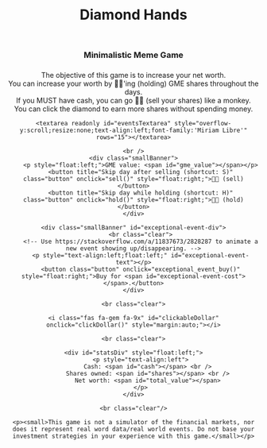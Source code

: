 <script src="/user/themes/myquark/js/all.min.js" type="text/javascript"></script>

<div id="gameContainer" style="margin:0 auto;text-align:center;">
    <h1 style="padding:10px">Diamond Hands<h1>
    <h3 style="padding:5px">Minimalistic Meme Game</h3>
    <p>
    The objective of this game is to increase your net worth.<br />
    You can increase your worth by 💎🙌'ing (holding) GME shares throughout the days.<br />
    If you MUST have cash, you can go 🧻🙌 (sell your shares) like a monkey.<br />
    You can click the diamond to earn more shares without spending money.
    </p>

    <textarea readonly id="eventsTextarea" style="overflow-y:scroll;resize:none;text-align:left;font-family:'Miriam Libre'" rows="15"></textarea>

    <br />
    <div class="smallBanner">
        <p style="float:left;">GME value: <span id="gme_value"></span></p>
        <button title="Skip day after selling (shortcut: S)" class="button" onclick="sell()" style="float:right;">🧻🙌 (sell)</button>
        <button title="Skip day while holding (shortcut: H)" class="button" onclick="hold()" style="float:right;">💎🙌 (hold)</button>
    </div>

    <div class="smallBanner" id="exceptional-event-div">
        <br class="clear">
        <!-- Use https://stackoverflow.com/a/11837673/2828287 to animate a new event showing up/disappearing. -->
        <p style="text-align:left;float:left;" id="exceptional-event-text"></p>
        <button class="button" onclick="exceptional_event_buy()" style="float:right;">Buy for <span id="exceptional-event-cost"></span>.</button>
    </div>

    <br class="clear">

    <i class="fas fa-gem fa-9x" id="clickableDollar" onclick="clickDollar()" style="margin:auto;"></i>

    <br class="clear">

    <div id="statsDiv" style="float:left;">
        <p style="text-align:left">
            Cash: <span id="cash"></span> <br />
            Shares owned: <span id="shares"></span> <br />
            Net worth: <span id="total_value"></span>
        </p>
    </div>

    <br class="clear"/>

    <p><small>This game is not a simulator of the financial markets, nor does it represent real word data/real world events. Do not base your investment strategies in your experience with this game.</small></p>
</div>

<script src="diamond-hands/game.js" type="text/javascript"></script>

<style>
    .smallBanner * {
        padding: 5px;
        margin: 10px;
    }
    .clear {
        clear: both;
    }
    #gameContainer * { text-align: center }
    .green {
        color: #33d61a;
    }
    .red {
        color: #e32619;
    }
    #exceptional-event-div {
        -moz-transition: height .5s;
        -ms-transition: height .5s;
        -o-transition: height .5s;
        -webkit-transition: height .5s;
        transition: height .5s;
        height: 0;
        overflow: hidden;
    }
</style>
